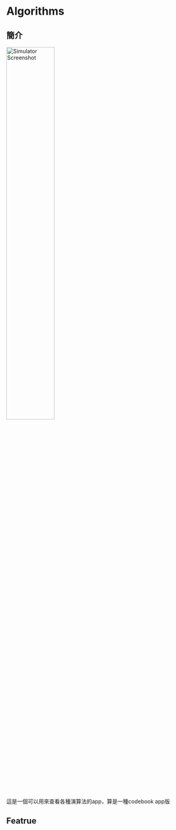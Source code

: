 # Algorithms

## 簡介

<img src="./Screenshot/Simulator Screen Recording - iPhone 16 Pro - 2024-11-08 at 23.54.01.gif" alt="Simulator Screenshot" width="50%">

這是一個可以用來查看各種演算法的app，算是一種codebook app版

## Featrue
